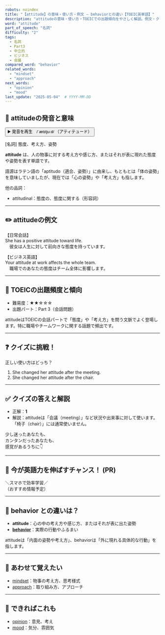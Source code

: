 ```yaml
---
robots: noindex
title: "【attitude】の意味・使い方・例文 ― behaviorとの違い【TOEIC英単語】"
description: "attitudeの意味・使い方・TOEICでの出題傾向をやさしく解説。例文・クイズ付きでbehaviorとの違いもわかりやすく学べます。"
word: "attitude"
part_of_speech: "名詞"
difficulty: "2"
tags:
  - 名詞
  - Part3
  - 中立的
  - ビジネス
  - 会議
compared_word: "behavior"
related_words:
  - "mindset"
  - "approach"
next_words:
  - "opinion"
  - "mood"
last_update: "2025-05-04"  # YYYY-MM-DD
---
```


## 🔰 attitudeの発音と意味

<button class="play-audio" onclick="playTTS('attitude')">
  <span class="play-audio-main">
    ▶️ 発音を再生　/ˈætɪtjuːd/
  </span>
  <span class="play-audio-sub">
    （アティテュード）
  </span>
</button>

[名詞] 態度、考え方、姿勢

**attitude** は、人の物事に対する考え方や感じ方、またはそれが表に現れた態度や姿勢を表す単語です。

語源はラテン語の「aptitudo（適合、姿勢）」に由来し、もともとは「体の姿勢」を意味していましたが、現在では「心の姿勢」や「考え方」も指します。

他の品詞：  
- attitudinal：態度の、態度に関する（形容詞）

---

## ✏️ attitudeの例文

【日常会話】  
She has a positive attitude toward life.  
　彼女は人生に対して前向きな態度を持っています。

【ビジネス英語】  
Your attitude at work affects the whole team.  
　職場でのあなたの態度はチーム全体に影響します。

---

## 🎯 TOEICの出題頻度と傾向

- 難易度：★★☆☆☆
- 出題パート：Part 3（会話問題）

attitudeはTOEICの会話パートで「態度」や「考え方」を問う文脈でよく登場します。特に職場やチームワークに関する話題で頻出です。

---

## ❓ クイズに挑戦！

正しい使い方はどっち？

1. She changed her attitude after the meeting.  
2. She changed her attitude after the chair.

---

## ✅ クイズの答えと解説

- 正解：**1**
- 解説：attitudeは「会議（meeting）」など状況や出来事に対して使います。「椅子（chair）」には通常使いません。

少し迷ったあなたも、  
カンタンだったあなたも、  
感覚があるうちに👇️

---

## 🚀 今が英語力を伸ばすチャンス！ (PR)

<div class="info-center">
＼スマホで効率学習／<br>  
（おすすめ情報予定）
</div>

---

## 🤔  behavior との違いは？

- **attitude**：心の中の考え方や感じ方、またはそれが表に出た姿勢
- **[behavior](/behavior)**：実際の行動やふるまい

attitudeは「内面の姿勢や考え方」、behaviorは「外に現れる具体的な行動」を指します。

---

## 🧩 あわせて覚えたい

- [mindset](/mindset)：物事の考え方、思考様式
- [approach](/approach)：取り組み方、アプローチ

---

## 📖 できればこれも

- [opinion](/opinion)：意見、考え
- [mood](/mood)：気分、雰囲気

<!-- cvid: aid25_bid05 -->

